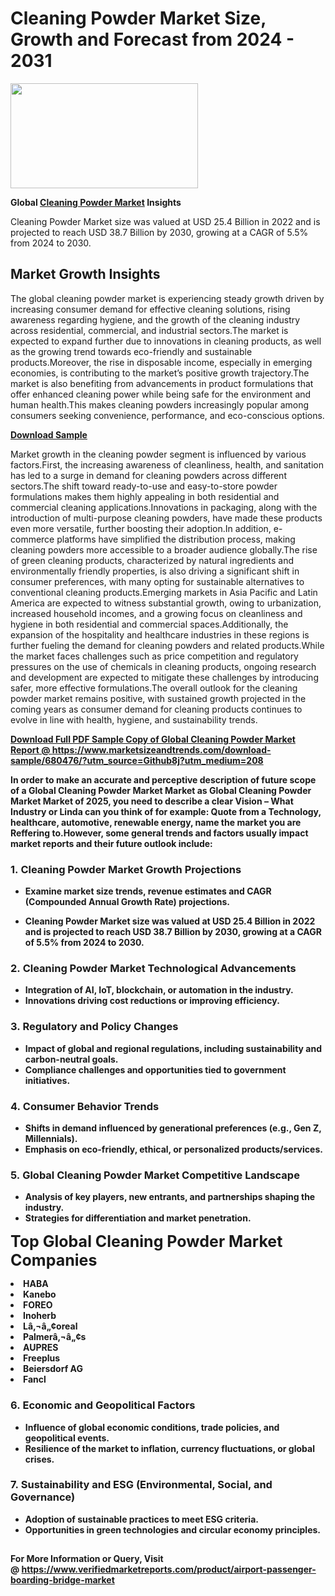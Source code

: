 <H1>Cleaning Powder Market Size, Growth and Forecast from 2024 - 2031</H1><img class="aligncenter size-medium wp-image-584254" src="https://thirdeyenews.in/wp-content/uploads/2024/09/Global-Market-Research-300x168.jpeg" alt="" width="300" height="168" /><p><strong>Global&nbsp;<a href="https://www.marketsizeandtrends.com/download-sample/680476/?utm_source=Github8j?utm_medium=208">Cleaning Powder Market</a> Insights</strong></p><p>Cleaning Powder Market size was valued at USD 25.4 Billion in 2022 and is projected to reach USD 38.7 Billion by 2030, growing at a CAGR of 5.5% from 2024 to 2030.</p><p><h2>Market Growth Insights</h2> <p>The global cleaning powder market is experiencing steady growth driven by increasing consumer demand for effective cleaning solutions, rising awareness regarding hygiene, and the growth of the cleaning industry across residential, commercial, and industrial sectors.The market is expected to expand further due to innovations in cleaning products, as well as the growing trend towards eco-friendly and sustainable products.Moreover, the rise in disposable income, especially in emerging economies, is contributing to the market’s positive growth trajectory.The market is also benefiting from advancements in product formulations that offer enhanced cleaning power while being safe for the environment and human health.This makes cleaning powders increasingly popular among consumers seeking convenience, performance, and eco-conscious options.</p> <p><strong><a href="#">Download Sample</a></strong></p> <p>Market growth in the cleaning powder segment is influenced by various factors.First, the increasing awareness of cleanliness, health, and sanitation has led to a surge in demand for cleaning powders across different sectors.The shift toward ready-to-use and easy-to-store powder formulations makes them highly appealing in both residential and commercial cleaning applications.Innovations in packaging, along with the introduction of multi-purpose cleaning powders, have made these products even more versatile, further boosting their adoption.In addition, e-commerce platforms have simplified the distribution process, making cleaning powders more accessible to a broader audience globally.The rise of green cleaning products, characterized by natural ingredients and environmentally friendly properties, is also driving a significant shift in consumer preferences, with many opting for sustainable alternatives to conventional cleaning products.Emerging markets in Asia Pacific and Latin America are expected to witness substantial growth, owing to urbanization, increased household incomes, and a growing focus on cleanliness and hygiene in both residential and commercial spaces.Additionally, the expansion of the hospitality and healthcare industries in these regions is further fueling the demand for cleaning powders and related products.While the market faces challenges such as price competition and regulatory pressures on the use of chemicals in cleaning products, ongoing research and development are expected to mitigate these challenges by introducing safer, more effective formulations.The overall outlook for the cleaning powder market remains positive, with sustained growth projected in the coming years as consumer demand for cleaning products continues to evolve in line with health, hygiene, and sustainability trends.</p> <p><strong><a href="#"></p><p><span class=""><strong>Download Full PDF Sample Copy of Global Cleaning Powder Market Report</strong> @ <a href="https://www.marketsizeandtrends.com/download-sample/680476/?utm_source=Github8j?utm_medium=208" target="_blank">https://www.marketsizeandtrends.com/download-sample/680476/?utm_source=Github8j?utm_medium=208</a></span></p><p>In order to make an accurate and perceptive description of future scope of a Global&nbsp;Cleaning Powder Market Market as Global&nbsp;Cleaning Powder Market Market of 2025, you need to describe a clear Vision &ndash; What Industry or Linda can you think of for example: Quote from a Technology, healthcare, automotive, renewable energy, name the market you are Reffering to.However, some general trends and factors usually impact market reports and their future outlook include:</p><h3>1.&nbsp;<strong>Cleaning Powder Market Growth Projections</strong></h3><ul><li>Examine market size trends, revenue estimates and CAGR (Compounded Annual Growth Rate) projections.</li><li><p>Cleaning Powder Market size was valued at USD 25.4 Billion in 2022 and is projected to reach USD 38.7 Billion by 2030, growing at a CAGR of 5.5% from 2024 to 2030.</p></li></ul><h3>2.&nbsp;<strong>Cleaning Powder Market Technological Advancements</strong></h3><ul><li>Integration of AI, IoT, blockchain, or automation in the industry.</li><li>Innovations driving cost reductions or improving efficiency.</li></ul><h3>3.&nbsp;<strong>Regulatory and Policy Changes</strong></h3><ul><li>Impact of global and regional regulations, including sustainability and carbon-neutral goals.</li><li>Compliance challenges and opportunities tied to government initiatives.</li></ul><h3>4.&nbsp;<strong>Consumer Behavior Trends</strong></h3><ul><li>Shifts in demand influenced by generational preferences (e.g., Gen Z, Millennials).</li><li>Emphasis on eco-friendly, ethical, or personalized products/services.</li></ul><h3>5.&nbsp;<strong>Global Cleaning Powder Market Competitive Landscape</strong></h3><ul><li>Analysis of key players, new entrants, and partnerships shaping the industry.</li><li>Strategies for differentiation and market penetration.</li></ul><p data-pm-slice="1 1 []"><span style="color: inherit; font-family: inherit; font-size: 25px;">Top Global Cleaning Powder Market Companies</span></p><div class="" data-test-id=""><p><li>HABA</li><li> Kanebo</li><li> FOREO</li><li> Inoherb</li><li> Lâ‚¬â„¢oreal</li><li> Palmerâ‚¬â„¢s</li><li> AUPRES</li><li> Freeplus</li><li> Beiersdorf AG</li><li> Fancl</li></p></div><h3>6.&nbsp;<strong>Economic and Geopolitical Factors</strong></h3><ul><li>Influence of global economic conditions, trade policies, and geopolitical events.</li><li>Resilience of the market to inflation, currency fluctuations, or global crises.</li></ul><h3>7.&nbsp;<strong>Sustainability and ESG (Environmental, Social, and Governance)</strong></h3><ul><li>Adoption of sustainable practices to meet ESG criteria.</li><li>Opportunities in green technologies and circular economy principles.</li></ul><h2><strong style="font-size: 14px;">For More Information or Query, Visit @&nbsp;</strong><a style="background-color: #ffffff; font-size: 14px;" href="https://www.marketsizeandtrends.com/report/cleaning-powder-market/" target="_blank">https://www.verifiedmarketreports.com/product/airport-passenger-boarding-bridge-market</a></h2>
